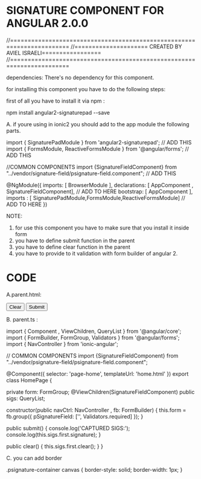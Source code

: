 SIGNATURE COMPONENT FOR ANGULAR 2.0.0
=================================

//=======================================================================
//===================== CREATED BY AVIEL ISRAELI=================
//=======================================================================


dependencies:
There's no dependency for this component.


for installing this component you have to do the following steps:

first of all you have to install it via npm :

   npm install angular2-signaturepad --save

A. if youre using in ionic2 you should add to the app module the following parts.

import { SignaturePadModule } from 'angular2-signaturepad'; // ADD THIS
import { FormsModule, ReactiveFormsModule } from '@angular/forms'; // ADD THIS

//COMMON COMPONENTS
import {SignatureFieldComponent} from "../vendor/signature-field/psignature-field.component"; // ADD THIS



 @NgModule({
     imports:      [ BrowserModule ],
     declarations: [ AppComponent ,  SignatureFieldComponent], // ADD TO HERE
     bootstrap:    [ AppComponent ],
     imports :     [ SignaturePadModule,FormsModule,ReactiveFormsModule]  // ADD TO HERE
 })


NOTE: 
1. for use this component you have to make sure that you install it inside form
2. you have to define submit function in the parent
3. you have to define clear function in the parent 
4. you have to provide to it validation with form builder of angular 2.



CODE 
======

A.parent.html:

  <form [formGroup]="form" (submit)="submit()" >
    <div class="psignature-container">
    <psignature-field formControlName="pSignatureField"></psignature-field>
    <button ion-button color="light" type="button" (click)="clear()" [disabled]="!form.controls.pSignatureField.valid">Clear</button>
    <button ion-button color="light" type="submit" [disabled]="!form.valid">Submit</button>
    </div>
  </form>


B. parent.ts :

import { Component , ViewChildren, QueryList } from '@angular/core';
import { FormBuilder, FormGroup, Validators }  from '@angular/forms';
import { NavController } from 'ionic-angular';

// COMMON COMPONENTS
import {SignatureFieldComponent} from "../vendor/psignature-field/psignature-field.component";

@Component({
  selector: 'page-home',
  templateUrl: 'home.html'
})
export class HomePage {

  private form: FormGroup;
  @ViewChildren(SignatureFieldComponent) public sigs: QueryList<SignatureFieldComponent>;
  

  constructor(public navCtrl: NavController , fb: FormBuilder) {
     this.form = fb.group({
      pSignatureField: ['', Validators.required]
    });
  }


  public submit() {
    console.log('CAPTURED SIGS:');
    console.log(this.sigs.first.signature);
  }

  public clear() {
    this.sigs.first.clear();
  }
}


C. you can add border

.psignature-container canvas {
  border-style: solid;
  border-width: 1px;
}
